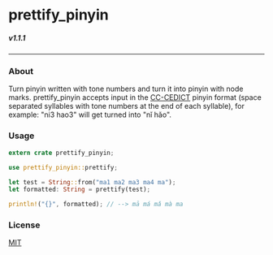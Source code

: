 # prettify_pinyin
##### v1.1.1
---

### About
Turn pinyin written with tone numbers and turn it into pinyin with node marks. prettify_pinyin accepts input in the [CC-CEDICT](https://cc-cedict.org/wiki/format:syntax) pinyin format (space separated syllables with tone numbers at the end of each syllable), for example: "ni3 hao3" will get turned into "nǐ hǎo".

### Usage
```rust
extern crate prettify_pinyin;

use prettify_pinyin::prettify;

let test = String::from("ma1 ma2 ma3 ma4 ma");
let formatted: String = prettify(test);

println!("{}", formatted); // --> mā má mǎ mà ma
```

### License
[MIT](https://github.com/sotch-pr35mac/prettify_pinyin/blob/master/LICENSE)
